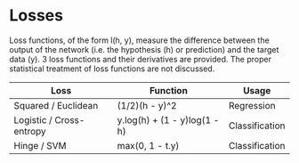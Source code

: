 Losses
======

Loss functions, of the form l(h, y), measure the difference between the output of the network (i.e. the hypothesis (h) or prediction) and the target data (y).
3 loss functions and their derivatives are provided. The proper statistical treatment of loss functions are not discussed.

| Loss                     | Function                     | Usage          |
| ------------------------ | ---------------------------- | -------------- |
| Squared / Euclidean      | (1/2)(h - y)^2               | Regression     |
| Logistic / Cross-entropy | y.log(h) + (1 - y)log(1 - h) | Classification |
| Hinge / SVM              | max(0, 1 - t.y)              | Classification |